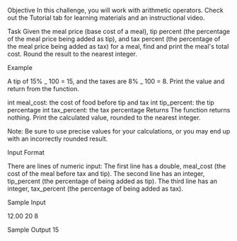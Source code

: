 Objective
In this challenge, you will work with arithmetic operators. Check out the Tutorial tab for learning materials and an instructional video.

Task
Given the meal price (base cost of a meal), tip percent (the percentage of the meal price being added as tip), and tax percent (the percentage of the meal price being added as tax) for a meal, find and print the meal's total cost. Round the result to the nearest integer.

Example

A tip of 15% _ 100 = 15, and the taxes are 8% _ 100 = 8. Print the value and return from the function.

int meal_cost: the cost of food before tip and tax
int tip_percent: the tip percentage
int tax_percent: the tax percentage
Returns The function returns nothing. Print the calculated value, rounded to the nearest integer.

Note: Be sure to use precise values for your calculations, or you may end up with an incorrectly rounded result.

Input Format

There are lines of numeric input:
The first line has a double, meal_cost (the cost of the meal before tax and tip).
The second line has an integer, tip_percent (the percentage of being added as tip).
The third line has an integer, tax_percent (the percentage of being added as tax).

Sample Input

12.00
20
8

Sample Output
15
